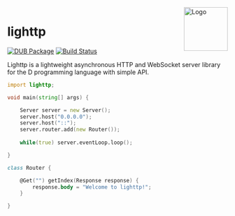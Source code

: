 <img align="right" alt="Logo" width="100" src="https://i.imgur.com/kWWtW6I.png">

lighttp
=======

[![DUB Package](https://img.shields.io/dub/v/lighttp.svg)](https://code.dlang.org/packages/lighttp)
[![Build Status](https://travis-ci.org/Kripth/lighttp.svg?branch=master)](https://travis-ci.org/Kripth/lighttp)

Lighttp is a lightweight asynchronous HTTP and WebSocket server library for the D programming language with simple API.

```d
import lighttp;

void main(string[] args) {

	Server server = new Server();
	server.host("0.0.0.0");
	server.host("::");
	server.router.add(new Router());
	
	while(true) server.eventLoop.loop();

}

class Router {

	@Get("") getIndex(Response response) {
		response.body = "Welcome to lighttp!";
	}

}
```

